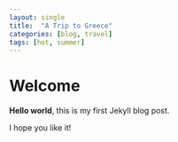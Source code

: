 ```yaml
---
layout: single
title:  "A Trip to Greece"
categories: [blog, travel]
tags: [hot, summer]
---
```


# Welcome

**Hello world**, this is my first Jekyll blog post.

I hope you like it!